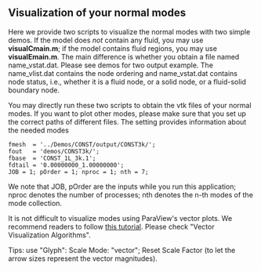 ## Visualization of your normal modes 
Here we provide two scripts to visualize the normal modes with two simple demos. 
If the model does _not_ contain any fluid, you may use **visualCmain.m**; if the model contains fluid regions, you may use **visualEmain.m**.
The main difference is whether you obtain a file named name_vstat.dat. Please see demos for two output example. 
The name_vlist.dat contains the node ordering and name_vstat.dat contains node status, i.e., whether it is a fluid node, or a solid node, or a fluid-solid boundary node.  

You may directly run these two scripts to obtain the vtk files of your normal modes. 
If you want to plot other modes, please make sure that you set up the correct paths of different files. 
The setting provides information about the needed modes 
~~~
fmesh  = '../Demos/CONST/output/CONST3k/';
fout   = 'demos/CONST3k/';
fbase  = 'CONST_1L_3k.1';
fdtail = '0.00000000_1.00000000';
JOB = 1; pOrder = 1; nproc = 1; nth = 7; 
~~~
We note that JOB, pOrder are the inputs while you run this application; 
nproc denotes the number of processes; nth denotes the n-th modes of the mode collection. 

It is not difficult to visualize modes using ParaView's vector plots. 
We recommend readers to follow [this tutorial](http://www.bu.edu/tech/support/research/training-consulting/online-tutorials/paraview/#VECTOR). Please check "Vector Visualization Algorithms". 

Tips: use "Glyph": Scale Mode: "vector"; Reset Scale Factor (to let the arrow sizes represent the vector magnitudes).
